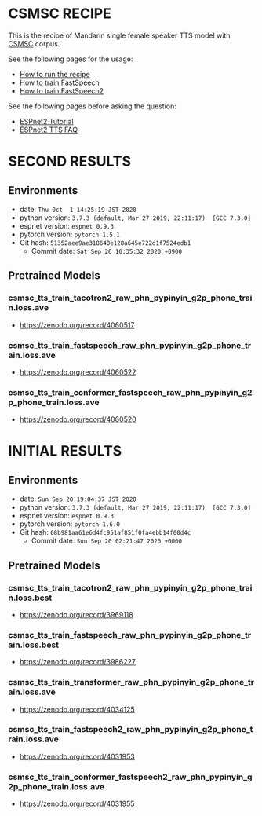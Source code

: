 # CSMSC RECIPE

This is the recipe of Mandarin single female speaker TTS model with [CSMSC](https://www.data-baker.com/#/data/index/source) corpus.

See the following pages for the usage:
- [How to run the recipe](../../TEMPLATE/tts1/README.md#how-to-run)
- [How to train FastSpeech](../../TEMPLATE/tts1/README.md#fastspeech-training)
- [How to train FastSpeech2](../../TEMPLATE/tts1/README.md#fastspeech2-training)

See the following pages before asking the question:
- [ESPnet2 Tutorial](https://espnet.github.io/espnet/espnet2_tutorial.html)
- [ESPnet2 TTS FAQ](../../TEMPLATE/tts1/README.md#faq)


# SECOND RESULTS

## Environments
- date: `Thu Oct  1 14:25:19 JST 2020`
- python version: `3.7.3 (default, Mar 27 2019, 22:11:17)  [GCC 7.3.0]`
- espnet version: `espnet 0.9.3`
- pytorch version: `pytorch 1.5.1`
- Git hash: `51352aee9ae318640e128a645e722d1f7524edb1`
  - Commit date: `Sat Sep 26 10:35:32 2020 +0900`

## Pretrained Models

### csmsc_tts_train_tacotron2_raw_phn_pypinyin_g2p_phone_train.loss.ave
- https://zenodo.org/record/4060517

### csmsc_tts_train_fastspeech_raw_phn_pypinyin_g2p_phone_train.loss.ave
- https://zenodo.org/record/4060522

### csmsc_tts_train_conformer_fastspeech_raw_phn_pypinyin_g2p_phone_train.loss.ave
- https://zenodo.org/record/4060520


# INITIAL RESULTS

## Environments

- date: `Sun Sep 20 19:04:37 JST 2020`
- python version: `3.7.3 (default, Mar 27 2019, 22:11:17)  [GCC 7.3.0]`
- espnet version: `espnet 0.9.3`
- pytorch version: `pytorch 1.6.0`
- Git hash: `08b981aa61e6d4fc951af851f0fa4ebb14f00d4c`
  - Commit date: `Sun Sep 20 02:21:47 2020 +0000`

## Pretrained Models

### csmsc_tts_train_tacotron2_raw_phn_pypinyin_g2p_phone_train.loss.best
- https://zenodo.org/record/3969118

### csmsc_tts_train_fastspeech_raw_phn_pypinyin_g2p_phone_train.loss.best
- https://zenodo.org/record/3986227

### csmsc_tts_train_transformer_raw_phn_pypinyin_g2p_phone_train.loss.ave
- https://zenodo.org/record/4034125

### csmsc_tts_train_fastspeech2_raw_phn_pypinyin_g2p_phone_train.loss.ave
- https://zenodo.org/record/4031953

### csmsc_tts_train_conformer_fastspeech2_raw_phn_pypinyin_g2p_phone_train.loss.ave
- https://zenodo.org/record/4031955
